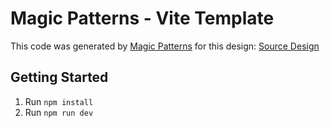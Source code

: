 # Magic Patterns - Vite Template

This code was generated by [Magic Patterns](https://magicpatterns.com) for this design: [Source Design](https://www.magicpatterns.com/c/msbtevfnys9hlhvjxlvyal)

## Getting Started

1. Run `npm install`
2. Run `npm run dev`
